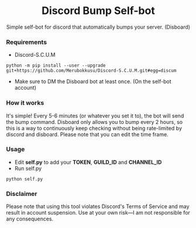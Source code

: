 
<h1 align="center" style="font-weight: bold;">Discord Bump Self-bot</h1>


<p align="center">Simple self-bot for discord that automatically bumps your server. (Disboard)</p>



<h3>Requirements</h3>

- Discord-S.C.U.M
```
python -m pip install --user --upgrade git+https://github.com/Merubokkusu/Discord-S.C.U.M.git#egg=discum
```
- Make sure to DM the Disboard bot at least once. (On the self-bot account)

<h3>How it works</h3>

It's simple! Every 5-6 minutes (or whatever you set it to), the bot will send the bump command. Disboard only allows you to bump every 2 hours, so this is a way to continuously keep checking without being rate-limited by discord and disboard. Please note that you can edit the time frame.

<h3>Usage</h3>

- Edit **self.py** to add your **TOKEN**, **GUILD_ID** and **CHANNEL_ID**
- Run self.py
```
python self.py
```

<h3>Disclaimer</h3>
Please note that using this tool violates Discord's Terms of Service and may result in account suspension. Use at your own risk—I am not responsible for any consequences.
